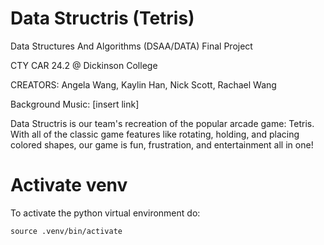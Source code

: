 # Data Structris (Tetris)
Data Structures And Algorithms (DSAA/DATA) Final Project

CTY CAR 24.2 @ Dickinson College <br>

CREATORS: Angela Wang, Kaylin Han, Nick Scott, Rachael Wang <br>

Background Music: [insert link] <br>

Data Structris is our team's recreation of the popular arcade game: Tetris. With all of the classic game features like rotating, holding, and placing colored shapes, our game is fun, frustration, and entertainment all in one!

# Activate venv
To activate the python virtual environment do:
```
source .venv/bin/activate
```
